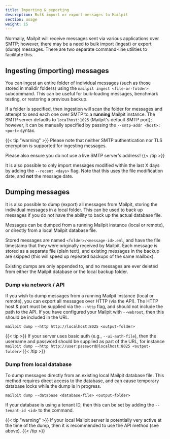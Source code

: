 ```yaml
---
title: Importing & exporting
description: Bulk import or export messages to Mailpit
section: usage
weight: 15
---
```


Normally, Mailpit will receive messages sent via various applications over SMTP; however, there may be a need to bulk import (ingest) or export (dump) messages.
There are two separate command-line utilities to facilitate this.

## Ingesting (importing) messages

You can ingest an entire folder of individual messages (such as those stored in maildir folders) using the `mailpit ingest <file-or-folder>` subcommand.
This can be useful for bulk-loading messages, benchmark testing, or restoring a previous backup.

If a folder is specified, then ingestion will scan the folder for messages and attempt to send each one over SMTP to a **running** Mailpit instance.
The SMTP server defaults to `localhost:1025` (Mailpit's default SMTP port); however, it can be manually specified by passing the `--smtp-addr <host>:<port>` syntax.

{{< tip "warning" >}}
Please note that neither SMTP authentication nor TLS encryption is supported for ingesting messages.

Please also ensure you do not use a live SMTP server's address!
{{< /tip >}}

It is also possible to only import messages modified within the last X days by adding the `--recent <days>` flag.
Note that this uses the file modification date, and **not** the message date.

## Dumping messages

It is also possible to dump (export) all messages from Mailpit, storing the individual messages in a local folder. This can be used to back up messages
if you do not have the ability to back up the actual database file.

Messages can be dumped from a running Mailpit instance (local or remote), or directly from a local Mailpit database file.

Stored messages are named `<folder>/<message-id>.eml`, and have the file timestamp that they were originally received by Mailpit.
Each message is stored as a separate file (plain text), and existing messages in the backup are skipped (this will speed up repeated backups of the same mailbox).

Existing dumps are only appended to, and no messages are ever deleted from either the Mailpit database or the local backup folder.

### Dump via network / API

If you wish to dump messages from a running Mailpit instance (local or remote), you can export all messages over HTTP (via the API).
The HTTP host & port must be supplied via the `--http` flag, and should not include the path to the API. If you have configured your
Mailpit with `--webroot`, then this should be included in the URL.

```shell
mailpit dump --http http://localhost:8025 <output-folder>
```

{{< tip >}}
If your server uses basic auth (e.g., `--ui-auth-file`), then the username and password should be supplied as part of the URL, for instance
`mailpit dump --http http://user:password@localhost:8025 <output-folder>`
{{< /tip >}}

### Dump from local database

To dump messages directly from an existing local Mailpit database file. This method requires direct access to the database,
and can cause temporary database locks while the dump is in progress.

```shell
mailpit dump --database <database-file> <output-folder>
```

If your database is using a tenant ID, then this can be set by adding the `--tenant-id <id>` to the command.

{{< tip "warning" >}}
If your local Mailpit server is potentially very active at the time of the dump, then it is recommended to use the API method (see above).
{{< /tip >}}
